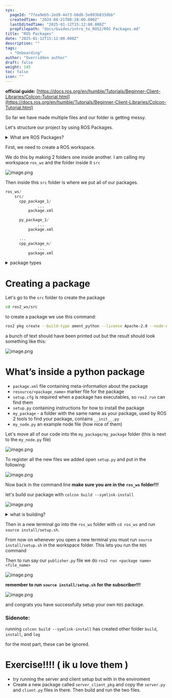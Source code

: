 ```yaml
---
sys:
  pageId: "7fea9eb5-2ed9-4e73-b6d6-5e093b833dbb"
  createdTime: "2024-08-21T00:28:00.000Z"
  lastEditedTime: "2025-01-12T15:12:00.000Z"
  propFilepath: "docs/Guides/intro_to_ROS2/ROS Packages.md"
title: "ROS Packages"
date: "2025-01-12T15:12:00.000Z"
description: ""
tags:
  - "Onboarding"
author: "Overridden author"
draft: false
weight: 145
toc: false
icon: ""
---
```


**official guide:** [https://docs.ros.org/en/humble/Tutorials/Beginner-Client-Libraries/Colcon-Tutorial.html](https://docs.ros.org/en/humble/Tutorials/Beginner-Client-Libraries/Colcon-Tutorial.html)

So far we have made multiple files and our folder is getting messy.

Let's structure our project by using ROS Packages.

<details>

<summary>What are ROS Packages?</summary>

ROS Packages are, as the name implies, packages of code that are highly sharable between ROS developers.

They consist of a folder, `package.xml` file, and source code

```python
      cpp_package_1/
		      ... imagine much code files here ..
          package.xml
```

</details>

First, we need to create a ROS workspace.

We do this by making 2 folders one inside another. I am calling my workspace `ros_ws` and the folder inside it `src`

![image.png](https://prod-files-secure.s3.us-west-2.amazonaws.com/d518164a-d88e-44d1-a4ee-3adb3bd8bce0/70706947-fd18-4537-a67b-e12946812d31/image.png?X-Amz-Algorithm=AWS4-HMAC-SHA256&X-Amz-Content-Sha256=UNSIGNED-PAYLOAD&X-Amz-Credential=ASIAZI2LB46652677VC2%2F20250504%2Fus-west-2%2Fs3%2Faws4_request&X-Amz-Date=20250504T210734Z&X-Amz-Expires=3600&X-Amz-Security-Token=IQoJb3JpZ2luX2VjEHUaCXVzLXdlc3QtMiJIMEYCIQC3mlakAEh%2F1jeL3qHgOjYpSA9urMnfTCc7B2eYFHKWGAIhAPndWjMg7eo856G%2B%2BNRIJzydwKjToAd%2FmiCUjgCHcFfxKv8DCB4QABoMNjM3NDIzMTgzODA1Igw82E1GogssIZj%2FU8Yq3APzwXiyFFC9yJqxMDKpzz0DMnnZAji15NVu2p6r3Y8GxgA2W9eBwOedA0c%2Bu%2FWUzDn%2B13BFXNsEHMC9iyxFT%2BhzHdDta07%2BtZuQ8aaLT8Ym3KDvGQpbKGXhfP6OHftBho7We92Kus0b28arc%2F1cTNQtUn%2B%2FtpLBQX2jY9wthVbx5%2BK6sGoK21pa4gLqCv4hABqi1JIm4dQjN1OcqwKMiXG7Gf5vpFOg3juIREwqiUY8ykJxb9ETvfGmlnUwrxSw%2Fv3givlObc%2B22x5hY1R%2FJw1wKXvDfuLVofPiI%2FC1RYwz13OSiDQPN7HwZdHDRHyQJTv3qxotyJuOmzi%2FtFxOKWv%2F2nZt%2B0qRDekJfZmK%2FOfFn6gqLaBM5mHi7Kwip0wpKCAp9mMu%2Fmgx9sQkuoVjJnOkvxJtvsLuDC4VpHoC%2BGsjAoSngKH5Luatk0yMbgjxiNz24PudslfZg0jGFTwKExcEIbM5ztRt%2F7NPv91FqB3ne%2BpJg8bsOC7hdZClucnz6xMto4KgckIi7qTV8lYLmPgs0ujMIWck0ngeyaXeVGh6mfs4FjcX2cgPWO4Kk8U%2Fm05FoHFB7LEtIJbzl%2FCC8bohd%2Fu%2FFwSv2M4UiVkkRTHh2zHPxhXlDqRIrxP62TDDrN%2FABjqkAZzbp1NrcSmET5Dn3WqEkJ4uJ26z%2Bf3X0%2Bzj%2BhajtJErVmZ3mpmQvIFn5rrd9WaGVm2MlsdwxBWpHWkm2XiITnbAYx4XGW6Nf6PW4Tp7VsKQVGk7AKvLsKqEji5eQK7nvDZO0MKJAwbxicunrcurTpW1M8pm%2Bns%2BcXyAMsccIcW45hYNEIMQh9hvy%2BiecaBoEApPrfdIhuAxxO1%2BMsclEnTDOnkP&X-Amz-Signature=509fb765c2267fc09ae3b165ea25b2ddc2adc25927c6a78c27b6d06a6961a565&X-Amz-SignedHeaders=host&x-id=GetObject)

Then inside this `src` folder is where we put all of our packages.

```python
ros_ws/
    src/
      cpp_package_1/
		      ...
          package.xml

      py_package_1/
		      ...
          package.xml

      ...
      cpp_package_n/
		      ...
          package.xml

```

<details>

<summary>package types</summary>

packages can be either `C++` or python.

the intern file structure is different for each but for this guide we will stick to creating python packages

</details>

# Creating a package

Let's go to the `src` folder to create the package

```bash
cd ros2_ws/src
```

to create a package we use this command:

```bash
ros2 pkg create --build-type ament_python --license Apache-2.0 --node-name my_node my_package
```

a bunch of text should have been printed out but the result should look something like this:

![image.png](https://prod-files-secure.s3.us-west-2.amazonaws.com/d518164a-d88e-44d1-a4ee-3adb3bd8bce0/e6cf1e3f-8512-4a3e-b131-079f800bf3e8/image.png?X-Amz-Algorithm=AWS4-HMAC-SHA256&X-Amz-Content-Sha256=UNSIGNED-PAYLOAD&X-Amz-Credential=ASIAZI2LB46652677VC2%2F20250504%2Fus-west-2%2Fs3%2Faws4_request&X-Amz-Date=20250504T210734Z&X-Amz-Expires=3600&X-Amz-Security-Token=IQoJb3JpZ2luX2VjEHUaCXVzLXdlc3QtMiJIMEYCIQC3mlakAEh%2F1jeL3qHgOjYpSA9urMnfTCc7B2eYFHKWGAIhAPndWjMg7eo856G%2B%2BNRIJzydwKjToAd%2FmiCUjgCHcFfxKv8DCB4QABoMNjM3NDIzMTgzODA1Igw82E1GogssIZj%2FU8Yq3APzwXiyFFC9yJqxMDKpzz0DMnnZAji15NVu2p6r3Y8GxgA2W9eBwOedA0c%2Bu%2FWUzDn%2B13BFXNsEHMC9iyxFT%2BhzHdDta07%2BtZuQ8aaLT8Ym3KDvGQpbKGXhfP6OHftBho7We92Kus0b28arc%2F1cTNQtUn%2B%2FtpLBQX2jY9wthVbx5%2BK6sGoK21pa4gLqCv4hABqi1JIm4dQjN1OcqwKMiXG7Gf5vpFOg3juIREwqiUY8ykJxb9ETvfGmlnUwrxSw%2Fv3givlObc%2B22x5hY1R%2FJw1wKXvDfuLVofPiI%2FC1RYwz13OSiDQPN7HwZdHDRHyQJTv3qxotyJuOmzi%2FtFxOKWv%2F2nZt%2B0qRDekJfZmK%2FOfFn6gqLaBM5mHi7Kwip0wpKCAp9mMu%2Fmgx9sQkuoVjJnOkvxJtvsLuDC4VpHoC%2BGsjAoSngKH5Luatk0yMbgjxiNz24PudslfZg0jGFTwKExcEIbM5ztRt%2F7NPv91FqB3ne%2BpJg8bsOC7hdZClucnz6xMto4KgckIi7qTV8lYLmPgs0ujMIWck0ngeyaXeVGh6mfs4FjcX2cgPWO4Kk8U%2Fm05FoHFB7LEtIJbzl%2FCC8bohd%2Fu%2FFwSv2M4UiVkkRTHh2zHPxhXlDqRIrxP62TDDrN%2FABjqkAZzbp1NrcSmET5Dn3WqEkJ4uJ26z%2Bf3X0%2Bzj%2BhajtJErVmZ3mpmQvIFn5rrd9WaGVm2MlsdwxBWpHWkm2XiITnbAYx4XGW6Nf6PW4Tp7VsKQVGk7AKvLsKqEji5eQK7nvDZO0MKJAwbxicunrcurTpW1M8pm%2Bns%2BcXyAMsccIcW45hYNEIMQh9hvy%2BiecaBoEApPrfdIhuAxxO1%2BMsclEnTDOnkP&X-Amz-Signature=51f8713d1cc88d38e98a8e88aa2cdd1009fa73eee0810572fe3ea3ad8d9c6ab6&X-Amz-SignedHeaders=host&x-id=GetObject)

# What’s inside a python package

- `package.xml` file containing meta-information about the package
- `resource/<package_name>` marker file for the package
- `setup.cfg` is required when a package has executables, so `ros2 run` can find them
- `setup.py` containing instructions for how to install the package
- `my_package` - a folder with the same name as your package, used by ROS 2 tools to find your package, contains `__init__.py`
- `my_node.py` an example node file (how nice of them)

Let's move all of our code into the `my_package/my_package` folder (this is next to the `my_node.py` file)

![image.png](https://prod-files-secure.s3.us-west-2.amazonaws.com/d518164a-d88e-44d1-a4ee-3adb3bd8bce0/9ce58f11-0da9-4d3e-b86d-506a9685d378/image.png?X-Amz-Algorithm=AWS4-HMAC-SHA256&X-Amz-Content-Sha256=UNSIGNED-PAYLOAD&X-Amz-Credential=ASIAZI2LB46652677VC2%2F20250504%2Fus-west-2%2Fs3%2Faws4_request&X-Amz-Date=20250504T210734Z&X-Amz-Expires=3600&X-Amz-Security-Token=IQoJb3JpZ2luX2VjEHUaCXVzLXdlc3QtMiJIMEYCIQC3mlakAEh%2F1jeL3qHgOjYpSA9urMnfTCc7B2eYFHKWGAIhAPndWjMg7eo856G%2B%2BNRIJzydwKjToAd%2FmiCUjgCHcFfxKv8DCB4QABoMNjM3NDIzMTgzODA1Igw82E1GogssIZj%2FU8Yq3APzwXiyFFC9yJqxMDKpzz0DMnnZAji15NVu2p6r3Y8GxgA2W9eBwOedA0c%2Bu%2FWUzDn%2B13BFXNsEHMC9iyxFT%2BhzHdDta07%2BtZuQ8aaLT8Ym3KDvGQpbKGXhfP6OHftBho7We92Kus0b28arc%2F1cTNQtUn%2B%2FtpLBQX2jY9wthVbx5%2BK6sGoK21pa4gLqCv4hABqi1JIm4dQjN1OcqwKMiXG7Gf5vpFOg3juIREwqiUY8ykJxb9ETvfGmlnUwrxSw%2Fv3givlObc%2B22x5hY1R%2FJw1wKXvDfuLVofPiI%2FC1RYwz13OSiDQPN7HwZdHDRHyQJTv3qxotyJuOmzi%2FtFxOKWv%2F2nZt%2B0qRDekJfZmK%2FOfFn6gqLaBM5mHi7Kwip0wpKCAp9mMu%2Fmgx9sQkuoVjJnOkvxJtvsLuDC4VpHoC%2BGsjAoSngKH5Luatk0yMbgjxiNz24PudslfZg0jGFTwKExcEIbM5ztRt%2F7NPv91FqB3ne%2BpJg8bsOC7hdZClucnz6xMto4KgckIi7qTV8lYLmPgs0ujMIWck0ngeyaXeVGh6mfs4FjcX2cgPWO4Kk8U%2Fm05FoHFB7LEtIJbzl%2FCC8bohd%2Fu%2FFwSv2M4UiVkkRTHh2zHPxhXlDqRIrxP62TDDrN%2FABjqkAZzbp1NrcSmET5Dn3WqEkJ4uJ26z%2Bf3X0%2Bzj%2BhajtJErVmZ3mpmQvIFn5rrd9WaGVm2MlsdwxBWpHWkm2XiITnbAYx4XGW6Nf6PW4Tp7VsKQVGk7AKvLsKqEji5eQK7nvDZO0MKJAwbxicunrcurTpW1M8pm%2Bns%2BcXyAMsccIcW45hYNEIMQh9hvy%2BiecaBoEApPrfdIhuAxxO1%2BMsclEnTDOnkP&X-Amz-Signature=2441a3a995940e83c2bb4809ac3fe87cb910fe0c44224a07ca98e2bad5312f3e&X-Amz-SignedHeaders=host&x-id=GetObject)

To register all the new files we added open `setup.py` and put in the following:

![image.png](https://prod-files-secure.s3.us-west-2.amazonaws.com/d518164a-d88e-44d1-a4ee-3adb3bd8bce0/1cd7c262-4cae-4496-9d75-c178537d24a2/image.png?X-Amz-Algorithm=AWS4-HMAC-SHA256&X-Amz-Content-Sha256=UNSIGNED-PAYLOAD&X-Amz-Credential=ASIAZI2LB46652677VC2%2F20250504%2Fus-west-2%2Fs3%2Faws4_request&X-Amz-Date=20250504T210734Z&X-Amz-Expires=3600&X-Amz-Security-Token=IQoJb3JpZ2luX2VjEHUaCXVzLXdlc3QtMiJIMEYCIQC3mlakAEh%2F1jeL3qHgOjYpSA9urMnfTCc7B2eYFHKWGAIhAPndWjMg7eo856G%2B%2BNRIJzydwKjToAd%2FmiCUjgCHcFfxKv8DCB4QABoMNjM3NDIzMTgzODA1Igw82E1GogssIZj%2FU8Yq3APzwXiyFFC9yJqxMDKpzz0DMnnZAji15NVu2p6r3Y8GxgA2W9eBwOedA0c%2Bu%2FWUzDn%2B13BFXNsEHMC9iyxFT%2BhzHdDta07%2BtZuQ8aaLT8Ym3KDvGQpbKGXhfP6OHftBho7We92Kus0b28arc%2F1cTNQtUn%2B%2FtpLBQX2jY9wthVbx5%2BK6sGoK21pa4gLqCv4hABqi1JIm4dQjN1OcqwKMiXG7Gf5vpFOg3juIREwqiUY8ykJxb9ETvfGmlnUwrxSw%2Fv3givlObc%2B22x5hY1R%2FJw1wKXvDfuLVofPiI%2FC1RYwz13OSiDQPN7HwZdHDRHyQJTv3qxotyJuOmzi%2FtFxOKWv%2F2nZt%2B0qRDekJfZmK%2FOfFn6gqLaBM5mHi7Kwip0wpKCAp9mMu%2Fmgx9sQkuoVjJnOkvxJtvsLuDC4VpHoC%2BGsjAoSngKH5Luatk0yMbgjxiNz24PudslfZg0jGFTwKExcEIbM5ztRt%2F7NPv91FqB3ne%2BpJg8bsOC7hdZClucnz6xMto4KgckIi7qTV8lYLmPgs0ujMIWck0ngeyaXeVGh6mfs4FjcX2cgPWO4Kk8U%2Fm05FoHFB7LEtIJbzl%2FCC8bohd%2Fu%2FFwSv2M4UiVkkRTHh2zHPxhXlDqRIrxP62TDDrN%2FABjqkAZzbp1NrcSmET5Dn3WqEkJ4uJ26z%2Bf3X0%2Bzj%2BhajtJErVmZ3mpmQvIFn5rrd9WaGVm2MlsdwxBWpHWkm2XiITnbAYx4XGW6Nf6PW4Tp7VsKQVGk7AKvLsKqEji5eQK7nvDZO0MKJAwbxicunrcurTpW1M8pm%2Bns%2BcXyAMsccIcW45hYNEIMQh9hvy%2BiecaBoEApPrfdIhuAxxO1%2BMsclEnTDOnkP&X-Amz-Signature=d75842f5a3432f6271a4862f808e768bf805abbb52e97d0d89b168c1e941c961&X-Amz-SignedHeaders=host&x-id=GetObject)

Now back in the command line **make sure you are in the** **`ros_ws`** **folder!!!**

let's build our package with `colcon build --symlink-install`

![image.png](https://prod-files-secure.s3.us-west-2.amazonaws.com/d518164a-d88e-44d1-a4ee-3adb3bd8bce0/2f2a0d27-b173-48fd-b189-5f5c0ce65619/image.png?X-Amz-Algorithm=AWS4-HMAC-SHA256&X-Amz-Content-Sha256=UNSIGNED-PAYLOAD&X-Amz-Credential=ASIAZI2LB46652677VC2%2F20250504%2Fus-west-2%2Fs3%2Faws4_request&X-Amz-Date=20250504T210734Z&X-Amz-Expires=3600&X-Amz-Security-Token=IQoJb3JpZ2luX2VjEHUaCXVzLXdlc3QtMiJIMEYCIQC3mlakAEh%2F1jeL3qHgOjYpSA9urMnfTCc7B2eYFHKWGAIhAPndWjMg7eo856G%2B%2BNRIJzydwKjToAd%2FmiCUjgCHcFfxKv8DCB4QABoMNjM3NDIzMTgzODA1Igw82E1GogssIZj%2FU8Yq3APzwXiyFFC9yJqxMDKpzz0DMnnZAji15NVu2p6r3Y8GxgA2W9eBwOedA0c%2Bu%2FWUzDn%2B13BFXNsEHMC9iyxFT%2BhzHdDta07%2BtZuQ8aaLT8Ym3KDvGQpbKGXhfP6OHftBho7We92Kus0b28arc%2F1cTNQtUn%2B%2FtpLBQX2jY9wthVbx5%2BK6sGoK21pa4gLqCv4hABqi1JIm4dQjN1OcqwKMiXG7Gf5vpFOg3juIREwqiUY8ykJxb9ETvfGmlnUwrxSw%2Fv3givlObc%2B22x5hY1R%2FJw1wKXvDfuLVofPiI%2FC1RYwz13OSiDQPN7HwZdHDRHyQJTv3qxotyJuOmzi%2FtFxOKWv%2F2nZt%2B0qRDekJfZmK%2FOfFn6gqLaBM5mHi7Kwip0wpKCAp9mMu%2Fmgx9sQkuoVjJnOkvxJtvsLuDC4VpHoC%2BGsjAoSngKH5Luatk0yMbgjxiNz24PudslfZg0jGFTwKExcEIbM5ztRt%2F7NPv91FqB3ne%2BpJg8bsOC7hdZClucnz6xMto4KgckIi7qTV8lYLmPgs0ujMIWck0ngeyaXeVGh6mfs4FjcX2cgPWO4Kk8U%2Fm05FoHFB7LEtIJbzl%2FCC8bohd%2Fu%2FFwSv2M4UiVkkRTHh2zHPxhXlDqRIrxP62TDDrN%2FABjqkAZzbp1NrcSmET5Dn3WqEkJ4uJ26z%2Bf3X0%2Bzj%2BhajtJErVmZ3mpmQvIFn5rrd9WaGVm2MlsdwxBWpHWkm2XiITnbAYx4XGW6Nf6PW4Tp7VsKQVGk7AKvLsKqEji5eQK7nvDZO0MKJAwbxicunrcurTpW1M8pm%2Bns%2BcXyAMsccIcW45hYNEIMQh9hvy%2BiecaBoEApPrfdIhuAxxO1%2BMsclEnTDOnkP&X-Amz-Signature=745b578c9a39868c843d5564a9817e6abfe9c97805bc73c0c4288088e7c64e73&X-Amz-SignedHeaders=host&x-id=GetObject)

<details>

<summary>what is building?</summary>

if you are a CS major at Rose-Hulman you will learn the answer to this in CSSE132

but TLDR; is it combines all the code files into one program that can be run easily 

</details>

Then in a new terminal go into the `ros_ws` folder with `cd ros_ws` and run `source install/setup.sh`. 

From now on whenever you open a new terminal you must run `source install/setup.sh` in the workspace folder. This lets you run the `ROS` command

Then to run say our `publisher.py` file we do `ros2 run <package name> <file_name>`

![image.png](https://prod-files-secure.s3.us-west-2.amazonaws.com/d518164a-d88e-44d1-a4ee-3adb3bd8bce0/4f4b1219-3a44-4632-aa0a-ce3471699f59/image.png?X-Amz-Algorithm=AWS4-HMAC-SHA256&X-Amz-Content-Sha256=UNSIGNED-PAYLOAD&X-Amz-Credential=ASIAZI2LB46652677VC2%2F20250504%2Fus-west-2%2Fs3%2Faws4_request&X-Amz-Date=20250504T210734Z&X-Amz-Expires=3600&X-Amz-Security-Token=IQoJb3JpZ2luX2VjEHUaCXVzLXdlc3QtMiJIMEYCIQC3mlakAEh%2F1jeL3qHgOjYpSA9urMnfTCc7B2eYFHKWGAIhAPndWjMg7eo856G%2B%2BNRIJzydwKjToAd%2FmiCUjgCHcFfxKv8DCB4QABoMNjM3NDIzMTgzODA1Igw82E1GogssIZj%2FU8Yq3APzwXiyFFC9yJqxMDKpzz0DMnnZAji15NVu2p6r3Y8GxgA2W9eBwOedA0c%2Bu%2FWUzDn%2B13BFXNsEHMC9iyxFT%2BhzHdDta07%2BtZuQ8aaLT8Ym3KDvGQpbKGXhfP6OHftBho7We92Kus0b28arc%2F1cTNQtUn%2B%2FtpLBQX2jY9wthVbx5%2BK6sGoK21pa4gLqCv4hABqi1JIm4dQjN1OcqwKMiXG7Gf5vpFOg3juIREwqiUY8ykJxb9ETvfGmlnUwrxSw%2Fv3givlObc%2B22x5hY1R%2FJw1wKXvDfuLVofPiI%2FC1RYwz13OSiDQPN7HwZdHDRHyQJTv3qxotyJuOmzi%2FtFxOKWv%2F2nZt%2B0qRDekJfZmK%2FOfFn6gqLaBM5mHi7Kwip0wpKCAp9mMu%2Fmgx9sQkuoVjJnOkvxJtvsLuDC4VpHoC%2BGsjAoSngKH5Luatk0yMbgjxiNz24PudslfZg0jGFTwKExcEIbM5ztRt%2F7NPv91FqB3ne%2BpJg8bsOC7hdZClucnz6xMto4KgckIi7qTV8lYLmPgs0ujMIWck0ngeyaXeVGh6mfs4FjcX2cgPWO4Kk8U%2Fm05FoHFB7LEtIJbzl%2FCC8bohd%2Fu%2FFwSv2M4UiVkkRTHh2zHPxhXlDqRIrxP62TDDrN%2FABjqkAZzbp1NrcSmET5Dn3WqEkJ4uJ26z%2Bf3X0%2Bzj%2BhajtJErVmZ3mpmQvIFn5rrd9WaGVm2MlsdwxBWpHWkm2XiITnbAYx4XGW6Nf6PW4Tp7VsKQVGk7AKvLsKqEji5eQK7nvDZO0MKJAwbxicunrcurTpW1M8pm%2Bns%2BcXyAMsccIcW45hYNEIMQh9hvy%2BiecaBoEApPrfdIhuAxxO1%2BMsclEnTDOnkP&X-Amz-Signature=3897286df57d433f6ec96ff85b59933c68e82096eae5531ec688ea5c12d02bba&X-Amz-SignedHeaders=host&x-id=GetObject)

**remember to run** **`source install/setup.sh`** **for the subscriber!!!**

![image.png](https://prod-files-secure.s3.us-west-2.amazonaws.com/d518164a-d88e-44d1-a4ee-3adb3bd8bce0/02121119-dad4-49ec-8356-c956108b4243/image.png?X-Amz-Algorithm=AWS4-HMAC-SHA256&X-Amz-Content-Sha256=UNSIGNED-PAYLOAD&X-Amz-Credential=ASIAZI2LB46652677VC2%2F20250504%2Fus-west-2%2Fs3%2Faws4_request&X-Amz-Date=20250504T210734Z&X-Amz-Expires=3600&X-Amz-Security-Token=IQoJb3JpZ2luX2VjEHUaCXVzLXdlc3QtMiJIMEYCIQC3mlakAEh%2F1jeL3qHgOjYpSA9urMnfTCc7B2eYFHKWGAIhAPndWjMg7eo856G%2B%2BNRIJzydwKjToAd%2FmiCUjgCHcFfxKv8DCB4QABoMNjM3NDIzMTgzODA1Igw82E1GogssIZj%2FU8Yq3APzwXiyFFC9yJqxMDKpzz0DMnnZAji15NVu2p6r3Y8GxgA2W9eBwOedA0c%2Bu%2FWUzDn%2B13BFXNsEHMC9iyxFT%2BhzHdDta07%2BtZuQ8aaLT8Ym3KDvGQpbKGXhfP6OHftBho7We92Kus0b28arc%2F1cTNQtUn%2B%2FtpLBQX2jY9wthVbx5%2BK6sGoK21pa4gLqCv4hABqi1JIm4dQjN1OcqwKMiXG7Gf5vpFOg3juIREwqiUY8ykJxb9ETvfGmlnUwrxSw%2Fv3givlObc%2B22x5hY1R%2FJw1wKXvDfuLVofPiI%2FC1RYwz13OSiDQPN7HwZdHDRHyQJTv3qxotyJuOmzi%2FtFxOKWv%2F2nZt%2B0qRDekJfZmK%2FOfFn6gqLaBM5mHi7Kwip0wpKCAp9mMu%2Fmgx9sQkuoVjJnOkvxJtvsLuDC4VpHoC%2BGsjAoSngKH5Luatk0yMbgjxiNz24PudslfZg0jGFTwKExcEIbM5ztRt%2F7NPv91FqB3ne%2BpJg8bsOC7hdZClucnz6xMto4KgckIi7qTV8lYLmPgs0ujMIWck0ngeyaXeVGh6mfs4FjcX2cgPWO4Kk8U%2Fm05FoHFB7LEtIJbzl%2FCC8bohd%2Fu%2FFwSv2M4UiVkkRTHh2zHPxhXlDqRIrxP62TDDrN%2FABjqkAZzbp1NrcSmET5Dn3WqEkJ4uJ26z%2Bf3X0%2Bzj%2BhajtJErVmZ3mpmQvIFn5rrd9WaGVm2MlsdwxBWpHWkm2XiITnbAYx4XGW6Nf6PW4Tp7VsKQVGk7AKvLsKqEji5eQK7nvDZO0MKJAwbxicunrcurTpW1M8pm%2Bns%2BcXyAMsccIcW45hYNEIMQh9hvy%2BiecaBoEApPrfdIhuAxxO1%2BMsclEnTDOnkP&X-Amz-Signature=7a6685b1f85a83c25169c74e6dd7b4b688fd592aff926fbd0b117a70ed86fd94&X-Amz-SignedHeaders=host&x-id=GetObject)

and congrats you have successfully setup your own `ROS` package.

### Sidenote:

running `colcon build --symlink-install` has created other folder `build`, `install`, and `log`

for the most part, these can be ignored.

# Exercise!!!! ( ik u love them )

- try running the server and client setup but with in the enviroment
- Create a new package called `server_client_pkg` and copy the `server.py` and `client.py` files in there. Then build and run the two files.
